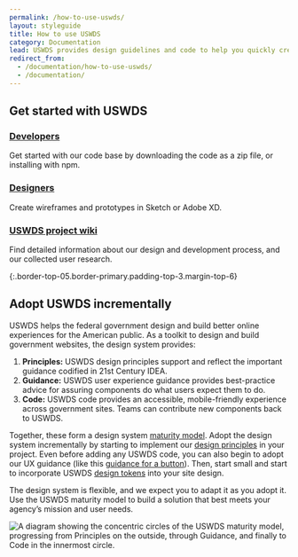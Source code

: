 ```yaml
---
permalink: /how-to-use-uswds/
layout: styleguide
title: How to use USWDS
category: Documentation
lead: USWDS provides design guidelines and code to help you quickly create trustworthy, accessible, and consistent digital government services.
redirect_from:
  - /documentation/how-to-use-uswds/
  - /documentation/
---
```


## Get started with USWDS

<div class="grid-row grid-gap flex-align-stretch margin-top-4">
  <div class="tablet:grid-col display-flex flex-align-stretch">
    <div class="site-docs-card-link">
      <h3 class="font-lang-lg margin-0">
        <a href="{{ site.baseurl }}/getting-started/developers/" class="text-no-underline text-primary hover:text-underline block-link">Developers</a>
      </h3>
      <p class="margin-top-1">Get started with our code base by downloading the code as a zip file, or installing with npm.</p>
    </div>
  </div>
  <div class="margin-top-2 tablet:margin-top-0 tablet:grid-col display-flex flex-align-stretch">
    <div class="site-docs-card-link">
      <h3 class="font-lang-lg margin-0">
        <a href="{{ site.baseurl }}/getting-started/designers/" class="text-no-underline text-primary hover:text-underline block-link">Designers</a>
      </h3>
      <p class="margin-top-1">Create wireframes and prototypes in Sketch or Adobe XD.</p>
    </div>
  </div>
  <div class="tablet:grid-col margin-top-2 tablet:margin-top-0 display-flex flex-align-stretch">
    <div class="site-docs-card-link">
      <h3 class="font-lang-lg margin-0">
        <a href="https://github.com/uswds/uswds/wiki" class="block-link text-no-underline text-primary hover:text-underline">USWDS project wiki</a>
      </h3>
      <p class="margin-top-1">Find detailed information about our design and development process, and our collected user research.</p>
    </div>
  </div>
</div>

{:.border-top-05.border-primary.padding-top-3.margin-top-6}

## Adopt USWDS incrementally

<div class="">
  <div class="grid-row">
    <div class="tablet:grid-col-7">
      <div class="">
        <p>USWDS helps the federal government design and build better online experiences for the American public. As a toolkit to design and build government websites, the design system provides:</p>
        <ol>
          <li><strong>Principles:</strong> USWDS design principles support and reflect the important guidance codified in 21st Century IDEA.</li>
          <li><strong>Guidance:</strong> USWDS user experience guidance provides best-practice advice for assuring components do what users expect them to do.</li>
          <li><strong>Code:</strong> USWDS code provides an accessible, mobile-friendly experience across government sites. Teams can contribute new components back to USWDS.</li>
        </ol>
        <p>Together, these form a design system <a href="{{ site.baseurl }}/maturity-model">maturity model</a>. Adopt the design system incrementally by starting to implement our <a href="{{ site.baseurl }}/design-principles">design principles</a> in your project. Even before adding any USWDS code, you can also begin to adopt our UX guidance (like this <a href="{{ site.baseurl }}/components/button/#accordion-bordered-docs">guidance for a button</a>). Then, start small and start to incorporate USWDS <a href="{{ site.baseurl }}/design-tokens">design tokens</a> into your site design.</p>
        <p>The design system is flexible, and we expect you to adapt it as you adopt it. Use the USWDS maturity model to build a solution that best meets your agency’s mission and user needs.</p>
      </div>
    </div>
    <div class="tablet:grid-col-5">
      <div class="padding-2 tablet:padding-left-4">
        <img src="{{ site.baseurl }}/img/maturity-model.svg" alt="A diagram showing the concentric circles of the USWDS maturity model, progressing from Principles on the outside, through Guidance, and finally to Code in the innermost circle.">
      </div>
    </div>

  </div>
</div>
